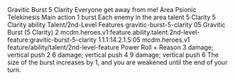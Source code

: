 <ability>
  <name>Gravitic Burst</name>
  <cost>5 Clarity</cost>
  <flavor>Everyone get away from me!</flavor>
  <keywords>
    <keyword>Area</keyword>
    <keyword>Psionic</keyword>
    <keyword>Telekinesis</keyword>
  </keywords>
  <type>Main action</type>
  <distance>1 burst</distance>
  <target>Each enemy in the area</target>
  <metadata>
    <class>talent</class>
    <cost>5 Clarity</cost>
    <cost_amount>5</cost_amount>
    <cost_resource>Clarity</cost_resource>
    <feature_type>ability</feature_type>
    <file_dpath>Talent/2nd-Level Features</file_dpath>
    <item_id>gravitic-burst-5-clarity</item_id>
    <item_index>05</item_index>
    <item_name>Gravitic Burst (5 Clarity)</item_name>
    <level>2</level>
    <scc>mcdm.heroes.v1:feature.ability.talent.2nd-level-feature:gravitic-burst-5-clarity</scc>
    <scdc>1.1.1:14.2.1.5:05</scdc>
    <source>mcdm.heroes.v1</source>
    <type>feature/ability/talent/2nd-level-feature</type>
  </metadata>
  <effects>
    <effect type="roll">
      <roll>Power Roll + Reason</roll>
      <t1>3 damage; vertical push 2</t1>
      <t2>6 damage; vertical push 4</t2>
      <t3>9 damage; vertical push 6</t3>
    </effect>
    <effect type="mundane" name="Strained">The size of the burst increases by 1, and you are weakened until the end of your turn.</effect>
  </effects>
</ability>
